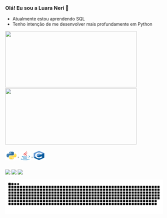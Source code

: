 ### Olá! Eu sou a Luara Neri 🐔

- Atualmente estou aprendendo SQL
- Tenho intenção de me desenvolver mais profundamente em Python

<div>
  <a href="https://github.com/luaraneri">
  <img height="180em" width="420em" src="https://github-readme-stats.vercel.app/api?username=luaraneri&show_icons=true&theme=radical&include_all_commits=true&count_private=true"/>
  <img height="180em" width="420em" src="https://github-readme-stats.vercel.app/api/top-langs/?username=luaraneri&layout=compact&langs_count=7&theme=radical"/>
</div>
  
<div style="display: inline_block"><br>
  <img align="center" alt="Lu-Python" height="30" width="40" src="https://github.com/devicons/devicon/blob/master/icons/python/python-original.svg">
  <img align="center" alt="Lu-Java" height="30" width="40" src="https://github.com/devicons/devicon/blob/master/icons/java/java-original.svg">
  <img align="center" alt="Lu-C" height="30" width="40" src="https://github.com/devicons/devicon/blob/master/icons/c/c-original.svg">
</div>
  
  ##
 
<div> 
  <a href="https://instagram.com/lu4ra" target="_blank"><img src="https://img.shields.io/badge/-Instagram-%23E4405F?style=for-the-badge&logo=instagram&logoColor=white" target="_blank"></a>
  <a href = "mailto:contato@luara.neri01"><img src="https://img.shields.io/badge/-Gmail-%23333?style=for-the-badge&logo=gmail&logoColor=white" target="_blank"></a>
  <a href="https://www.linkedin.com/in/luara-neri-de-lima-441554176/" target="_blank"><img src="https://img.shields.io/badge/-LinkedIn-%230077B5?style=for-the-badge&logo=linkedin&logoColor=white" target="_blank"></a> 
 
  ![Snake animation](https://github.com/luaraneri/luaraneri/blob/output/github-contribution-grid-snake.svg)
 
</div>
